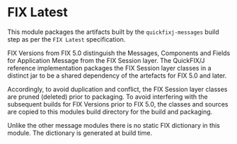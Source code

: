 # FIX Latest

This module packages the artifacts built by the `quickfixj-messages` build step as per the `FIX Latest` specification. 

FIX Versions from FIX 5.0 distinguish the Messages, Components and Fields for Application Message from the FIX Session layer.
The QuickFIX/J reference implementation packages the FIX Session layer classes in a distinct jar to be a shared dependency 
of the artefacts for FIX 5.0 and later.

Accordingly, to avoid duplication and conflict, the FIX Session layer classes are pruned (deleted) prior to packaging. To avoid interfering with the subsequent
builds for FIX Versions prior to FIX 5.0, the classes and sources are copied to this modules build directory for the build and packaging.

Unlike the other message modules there is no static FIX dictionary in this module. The dictionary is generated at build time.
